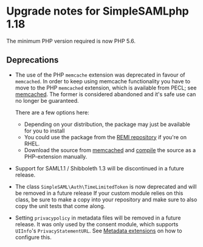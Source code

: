 # Upgrade notes for SimpleSAMLphp 1.18

The minimum PHP version required is now PHP 5.6.

## Deprecations

* The use of the PHP `memcache` extension was deprecated in favour of `memcached`.
In order to keep using memcache functionality you have to move to the PHP `memcached` extension,
which is available from PECL; see [memcached][1]. The former is considered abandoned
and it's safe use can no longer be guaranteed.

  There are a few options here:

  * Depending on your distribution, the package may just be available for you to install
  * You could use the package from the [REMI repository][2] if you're on RHEL.
  * Download the source from [memcached][1] and [compile][3] the source as a PHP-extension manually.

* Support for SAML1.1 / Shibboleth 1.3 will be discontinued in a future release.
* The class `SimpleSAML\Auth\TimeLimitedToken` is now deprecated and will be removed in a future release
  If your custom module relies on this class, be sure to make a copy into your repository and
  make sure to also copy the unit tests that come along.
* Setting `privacypolicy` in metadata files will be removed in a future release. It was only used
  by the consent module, which supports `UIInfo`'s `PrivacyStatementURL`.
  See [Metadata extensions][4] on how to configure this.

[1]: https://pecl.php.net/package/memcached
[2]: https://rpms.remirepo.net
[3]: https://www.php.net/manual/en/install.pecl.phpize.php
[4]: https://simplesamlphp.org/docs/stable/simplesamlphp-metadata-extensions-ui
